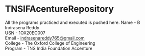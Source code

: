 # TNSIFAcentureRepository 
All the programs practiced and executed is pushed here.
Name - B Indrasena Reddy 
<br>
USN - 1OX20EC007 
<br>
Email - indrasenareddy765@gmail.com
<br>
College - The Oxford College of Engineering
<br>
Program - TNS India Foundation Accenture
